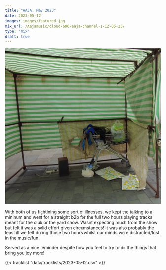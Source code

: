 ```yaml
---
title: "AAJA, May 2023"
date: 2023-05-12
images: images/featured.jpg
mix_url: /Aajamusic/cloud-696-aaja-channel-1-12-05-23/
type: "mix"
draft: true
---
```


![artwork](images/featured.png)

With both of us fightining some sort of illnesses, we kept the talking to a mininum and went for a straight b2b for the full two hours playing tracks meant for the club or the yard show. Wasnt expecting much from the show but felt it was a solid effort given circumstances! It was also probably the least ill we felt during those two hours whilst our minds were distracted/lost in the music/fun.  

Served as a nice reminder despite how you feel to try to do the things that bring you joy more!
 
{{< tracklist "data/tracklists/2023-05-12.csv" >}}
